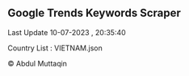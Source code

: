 

## Google Trends Keywords Scraper 
 
Last Update 10-07-2023 , 20:35:40

Country List :
VIETNAM.json



© Abdul Muttaqin 
